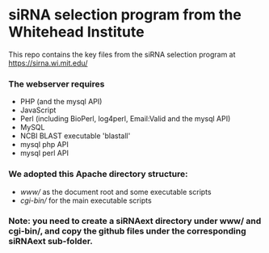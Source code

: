 # siRNA selection program from the Whitehead Institute

This repo contains the key files from the siRNA selection program at https://sirna.wi.mit.edu/

 

### The webserver requires

- PHP (and the mysql API)
- JavaScript
- Perl (including BioPerl, log4perl, Email:Valid and the mysql API)
- MySQL
- NCBI BLAST executable 'blastall'
- mysql php API
- mysql perl API

### We adopted this Apache directory structure:

- *www/* as the document root and some executable scripts
- *cgi-bin/* for the main executable scripts

### Note: you need to create a siRNAext directory under www/ and cgi-bin/, and copy the github files under the corresponding siRNAext sub-folder. 

